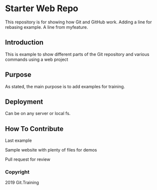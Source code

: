 # Starter Web Repo

This repository is for showing how Git and GitHub work. Adding a line for rebasing example. A line from myfeature.

## Introduction

This is example to show different parts of the Git repository and various commands using a web project

## Purpose

As stated, the main purpose is to add examples for training.

## Deployment

Can be on any server or local fs.

## How To Contribute

Last example

Sample website with plenty of files for demos

Pull request for review

### Copyright
2019 Git.Training
